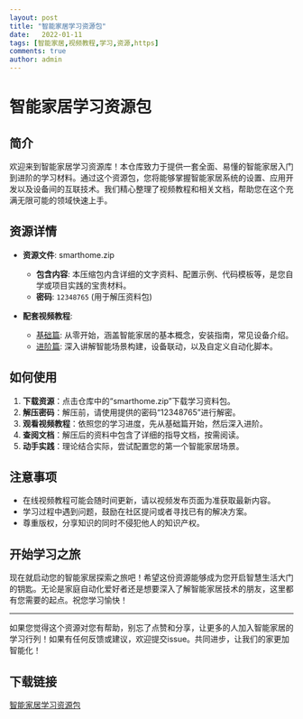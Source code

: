 ```yaml
---
layout: post
title: "智能家居学习资源包"
date:   2022-01-11
tags: [智能家居,视频教程,学习,资源,https]
comments: true
author: admin
---
```

# 智能家居学习资源包

## 简介

欢迎来到智能家居学习资源库！本仓库致力于提供一套全面、易懂的智能家居入门到进阶的学习材料。通过这个资源包，您将能够掌握智能家居系统的设置、应用开发以及设备间的互联技术。我们精心整理了视频教程和相关文档，帮助您在这个充满无限可能的领域快速上手。

## 资源详情

- **资源文件**: smarthome.zip
  - **包含内容**: 本压缩包内含详细的文字资料、配置示例、代码模板等，是您自学或项目实践的宝贵材料。
  - **密码**: `12348765` (用于解压资料包)

- **配套视频教程**:
  - [基础篇](https://www.bilibili.com/video/BV1Tv41167s8): 从零开始，涵盖智能家居的基本概念，安装指南，常见设备介绍。
  - [进阶篇](https://www.bilibili.com/video/BV1St4y1X78p): 深入讲解智能场景构建，设备联动，以及自定义自动化脚本。

## 如何使用

1. **下载资源**：点击仓库中的“smarthome.zip”下载学习资料包。
2. **解压密码**：解压前，请使用提供的密码“12348765”进行解密。
3. **观看视频教程**：依照您的学习进度，先从基础篇开始，然后深入进阶。
4. **查阅文档**：解压后的资料中包含了详细的指导文档，按需阅读。
5. **动手实践**：理论结合实际，尝试配置您的第一个智能家居场景。

## 注意事项

- 在线视频教程可能会随时间更新，请以视频发布页面为准获取最新内容。
- 学习过程中遇到问题，鼓励在社区提问或者寻找已有的解决方案。
- 尊重版权，分享知识的同时不侵犯他人的知识产权。

## 开始学习之旅

现在就启动您的智能家居探索之旅吧！希望这份资源能够成为您开启智慧生活大门的钥匙。无论是家庭自动化爱好者还是想要深入了解智能家居技术的朋友，这里都有您需要的起点。祝您学习愉快！

---

如果您觉得这个资源对您有帮助，别忘了点赞和分享，让更多的人加入智能家居的学习行列！如果有任何反馈或建议，欢迎提交issue。共同进步，让我们的家更加智能化！

## 下载链接

[智能家居学习资源包](https://pan.quark.cn/s/9088ca5e7426)